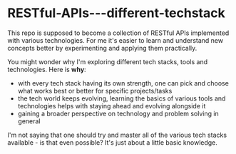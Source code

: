 # RESTful-APIs---different-techstack

This repo is supposed to become a collection of RESTful APIs implemented with various technologies.
For me it's easier to learn and understand new concepts better by experimenting and applying them practically.

You might wonder why I'm exploring different tech stacks, tools and technologies.
Here is **why**:

- with every tech stack having its own strength, one can pick and choose what works best or better for specific projects/tasks
- the tech world keeps evolving, learning the basics of various tools and technologies helps with staying ahead and evolving alongside it
- gaining a broader perspective on technology and problem solving in general

I'm not saying that one should try and master all of the various tech stacks available - is that even possible?
It's just about a little basic knowledge.
